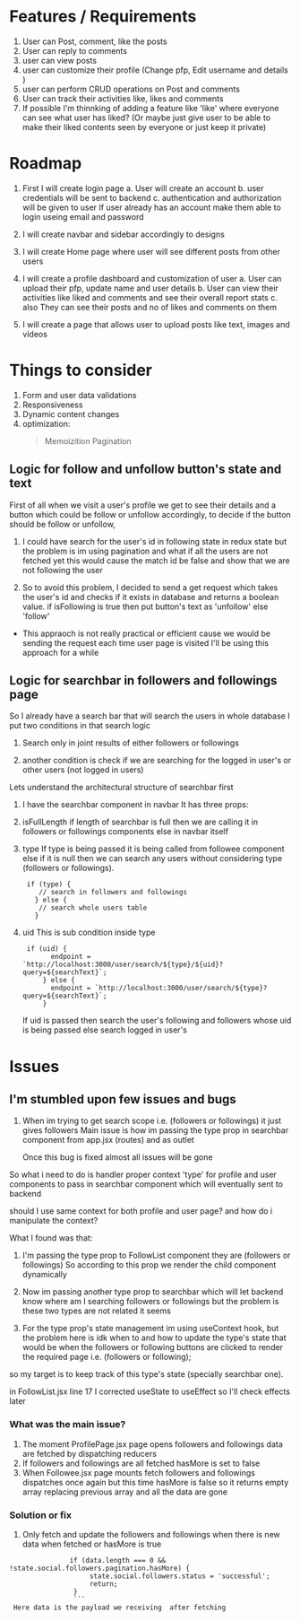 # Features / Requirements
1. User can Post, comment, like the posts
2. User can reply to comments
3. user can view posts
4. user can customize their profile (Change pfp, Edit username and details )
5. user can perform CRUD operations on Post and comments
6. User can track their activities like, likes and comments 
7. If possible I'm thinnking of adding a feature like 'like' where everyone can see what user has liked?
   (Or maybe just give user to be able to make their liked contents seen by everyone or just keep it private)

# Roadmap
1. First I will create login page
  a. User will create an account 
  b. user credentials will be sent to backend
  c. authentication and authorization will be given to user
   If user already has an account make them able to login useing email and password

2. I will create navbar and sidebar accordingly to designs   

3. I will create Home page where user will see different posts from other users

4. I will create a profile dashboard and customization of user
   a. User can upload their pfp, update name and user details
   b. User can view their activities like liked and comments and see their overall report stats
   c. also They can see their posts and no of likes and comments on them 

5. I will create a page that allows user to upload posts like text, images and videos

# Things to consider                                                                             
1. Form and user data validations
2. Responsiveness
3. Dynamic content changes
4. optimization:
   > Memoizition
   > Pagination

## Logic for follow and unfollow button's state and text
First of all when we visit a user's profile we get to see their details and a button which could be
follow or unfollow accordingly, to decide if the button should be follow or unfollow,

1. I could have search for the user's id in following state in redux state
but the problem is im using pagination and what if all the users are not fetched yet
this would cause the match id be false and show that we are not following the user

2. So to avoid this problem, I decided to send a get request which takes the user's id 
and checks if it exists in database and returns a boolean value.
if isFollowing is true then put button's text as 'unfollow' else 'follow' 

* This appraoch is not really practical or efficient cause we would be sending the request each time 
user page is visited
I'll be using this approach for a while 

## Logic for searchbar in followers and followings page
So I already have a search bar that will search the users in whole database
I put two conditions in that search logic

1. Search only in joint results of either followers or followings 

2. another condition is check if we are searching for the logged in user's or other users (not logged in users)

Lets understand the architectural structure of searchbar first

1. I have the searchbar component in navbar
It has three props: 
  1. isFullLength
     if length of searchbar is full then we are calling it in followers or followings components else
     in navbar itself

  2. type
     If type is being passed it is being called from followee component else
     if it is null then we can search any users without considering type (followers or followings).
     ```
      if (type) {
         // search in followers and followings
        } else {
         // search whole users table
        }
      ``` 

  3. uid
     This is sub condition inside type
     ```
      if (uid) {
            endpoint = `http://localhost:3000/user/search/${type}/${uid}?query=${searchText}`;
          } else {
            endpoint = `http://localhost:3000/user/search/${type}?query=${searchText}`;
          }
     ```   
     If uid is passed then search the user's following and followers whose uid is being passed else
     search logged in user's

# Issues
## I'm stumbled upon few issues and bugs
1. When im trying to get search scope i.e. (followers or followings) it just gives followers
   Main issue is how im passing the type prop in searchbar component from app.jsx (routes) and as outlet

   Once this bug is fixed almost all issues will be gone

So what i need to do is handler proper context 'type' for profile and user components to pass in searchbar component
which will eventually sent to backend

should I use same context for both profile and user page? 
and how do i manipulate the context?

What I found was that:
1. I'm passing the type prop to FollowList component they are (followers or followings)
So according to this prop we render the child component dynamically

2. Now im passing another type prop to searchbar  which will let backend know where am I searching
followers or followings but the problem is these two types are not related it seems

3. For the type prop's state management im using useContext hook, but the problem here is idk when to and 
how to update the type's state that would be when the  followers or following buttons are clicked to render
the required page i.e. (followers or following);

so my target is to keep track of this type's state (specially searchbar one).

in FollowList.jsx line 17  I corrected useState to useEffect so I'll check effects later

### What was the main issue?
1. The moment ProfilePage.jsx page opens followers and followings data are fetched by dispatching reducers
2. If followers and followings are all fetched hasMore is set to false
3. When Followee.jsx page mounts fetch followers and followings dispatches once again but
this time hasMore is false so it returns empty array replacing previous array and all the data are gone

### Solution or fix
1. Only fetch and update the followers and followings when there is new data when fetched or hasMore is true
```
               if (data.length === 0 && !state.social.followers.pagination.hasMore) {
                    state.social.followers.status = 'successful';
                    return;
                }
                ```
 Here data is the payload we receiving  after fetching
 